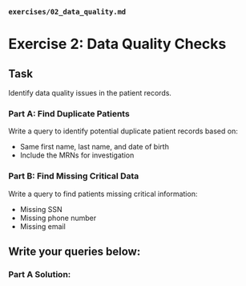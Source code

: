 ### **`exercises/02_data_quality.md`**

# Exercise 2: Data Quality Checks

## Task
Identify data quality issues in the patient records.

### Part A: Find Duplicate Patients
Write a query to identify potential duplicate patient records based on:
- Same first name, last name, and date of birth
- Include the MRNs for investigation

### Part B: Find Missing Critical Data
Write a query to find patients missing critical information:
- Missing SSN
- Missing phone number
- Missing email

## Write your queries below:

### Part A Solution:
